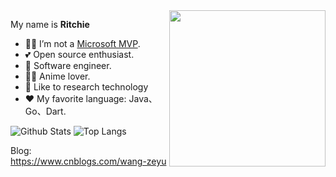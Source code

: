 <img align="right" width="250px" src="https://mvp.microsoft.com/Content/Images/mvp-banner.png" />


My name is **Ritchie**

- 👨‍💻 I’m not a [Microsoft MVP](https://mvp.microsoft.com/en-us/PublicProfile/).
- 💕 Open source enthusiast.
- 👔 Software engineer.
- 🧚‍♂️ Anime lover.
- 🌱 Like to research technology
- ❤ My favorite language: Java、Go、Dart.

![Github Stats](https://github-readme-stats.vercel.app/api?username=ritchie2000&show_icons=true&theme=cobalt)
![Top Langs](https://github-readme-stats.vercel.app/api/top-langs/?username=ritchie2000&theme=cobalt&layout=compact)

Blog: https://www.cnblogs.com/wang-zeyu
<!--
**ritchie2000/ritchie2000** is a ✨ _special_ ✨ repository because its `README.md` (this file) appears on your GitHub profile.

Here are some ideas to get you started:

- 🔭 I’m currently working on ...
- 🌱 I’m currently learning ...
- 👯 I’m looking to collaborate on ...
- 🤔 I’m looking for help with ...
- 💬 Ask me about ...
- 📫 How to reach me: ...
- 😄 Pronouns: ...
- ⚡ Fun fact: ...
-->
